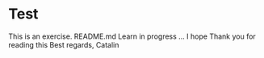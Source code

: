 Test
====
This is an exercise. README.md
Learn in progress ... I hope
Thank you for reading this
Best regards,
Catalin
